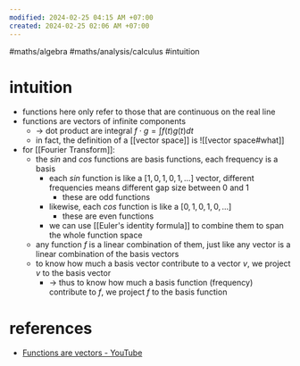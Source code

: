 ```yaml
---
modified: 2024-02-25 04:15 AM +07:00
created: 2024-02-25 02:06 AM +07:00
---
```

#maths/algebra #maths/analysis/calculus #intuition

# intuition
- functions here only refer to those that are continuous on the real line
- functions are vectors of infinite components
    - → dot product are integral $f \cdot g = \int{f(t)g(t)dt}$
    - in fact, the definition of a [[vector space]] is ![[vector space#what]]
- for [[Fourier Transform]]:
    - the $sin$ and $cos$ functions are basis functions, each frequency is a basis
        - each $sin$ function is like a $[1,0,1,0,1, ...]$ vector, different frequencies means different gap size between $0$ and $1$
            - these are odd functions
        - likewise, each $cos$ function is like a $[0,1,0,1,0,...]$
            - these are even functions
        - we can use [[Euler's identity formula]] to combine them to span the whole function space
    - any function $f$ is a linear combination of them, just like any vector is a linear combination of the basis vectors
    - to know how much a basis vector contribute to a vector $v$, we project $v$ to the basis vector 
        - → thus to know how much a basis function (frequency) contribute to $f$, we project $f$ to the basis function
# references
- [Functions are vectors - YouTube](https://www.youtube.com/watch?v=LSbpQawNzU8)